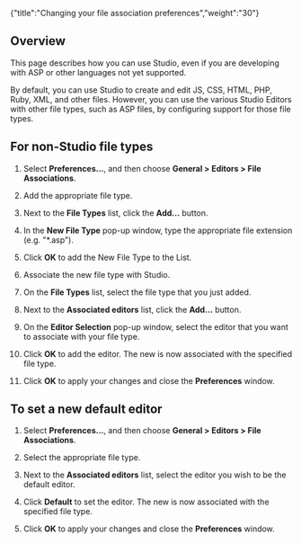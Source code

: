 {"title":"Changing your file association preferences","weight":"30"}

## Overview

This page describes how you can use Studio, even if you are developing with ASP or other languages not yet supported.

By default, you can use Studio to create and edit JS, CSS, HTML, PHP, Ruby, XML, and other files. However, you can use the various Studio Editors with other file types, such as ASP files, by configuring support for those file types.

## For non-Studio file types

1. Select **Preferences...**, and then choose **General > Editors > File Associations**.

2. Add the appropriate file type.

  1. Next to the **File Types** list, click the **Add...** button.

  2. In the **New File Type** pop-up window, type the appropriate file extension (e.g. "\*.asp").

  3. Click **OK** to add the New File Type to the List.

3. Associate the new file type with Studio.

  1. On the **File Types** list, select the file type that you just added.

  2. Next to the **Associated editors** list, click the **Add...** button.

  3. On the **Editor Selection** pop-up window, select the editor that you want to associate with your file type.

  4. Click **OK** to add the editor.
    The new is now associated with the specified file type.

4. Click **OK** to apply your changes and close the **Preferences** window.


## To set a new default editor

1. Select **Preferences...**, and then choose **General > Editors > File Associations**.

2. Select the appropriate file type.

  1. Next to the **Associated editors** list, select the editor you wish to be the default editor.

  2. Click **Default** to set the editor.
    The new is now associated with the specified file type.

3. Click **OK** to apply your changes and close the **Preferences** window.

